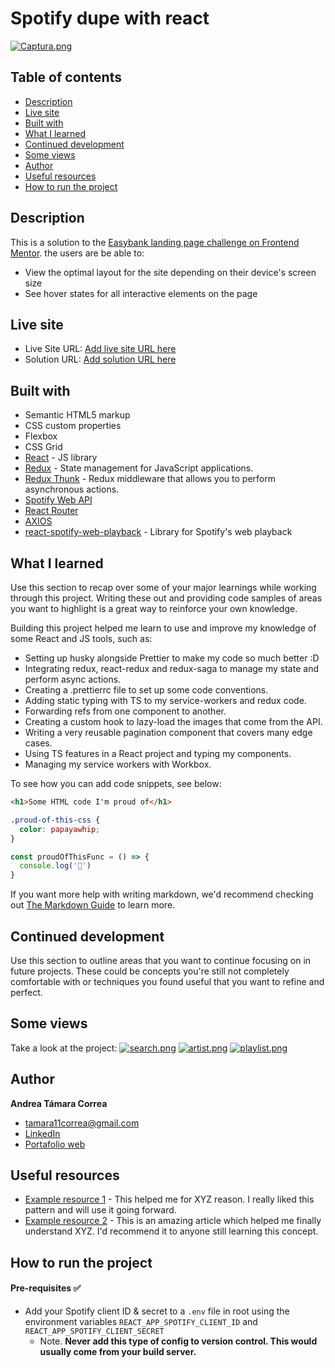 # Spotify dupe with react

[![Captura.png](https://i.postimg.cc/6Q2mbGDG/Captura.png)](https://postimg.cc/kVCsBDMn)


## Table of contents

- [Description](#description)
- [Live site](#live-site)
- [Built with](#built-with)
- [What I learned](#what-i-learned)
- [Continued development](#continued-development)
- [Some views](#some-views)
- [Author](#author)
- [Useful resources](#useful-resources)
- [How to run the project](#how-to-run-the-project)
  


## Description

This is a solution to the [Easybank landing page challenge on Frontend Mentor](https://www.frontendmentor.io/challenges/easybank-landing-page-WaUhkoDN). the users are be able to:

- View the optimal layout for the site depending on their device's screen size
- See hover states for all interactive elements on the page


## Live site

- Live Site URL: [Add live site URL here](https://your-live-site-url.com)
- Solution URL: [Add solution URL here](https://your-solution-url.com)


## Built with

- Semantic HTML5 markup
- CSS custom properties
- Flexbox
- CSS Grid
- [React](https://reactjs.org/) - JS library
- [Redux](https://es.redux.js.org/) - State management for JavaScript applications.
- [Redux Thunk](https://redux.js.org/usage/writing-logic-thunks#redux-thunk-middleware) - Redux middleware that allows you to perform asynchronous actions.
- [Spotify Web API](https://developer.spotify.com/documentation/web-api/)
- [React Router](https://reactrouter.com/en/v6.3.0/getting-started/tutorial)
- [AXIOS](https://axios-http.com/es/docs/intro)
- [react-spotify-web-playback](https://www.npmjs.com/package/react-spotify-web-playback) - Library for Spotify's web playback



## What I learned

Use this section to recap over some of your major learnings while working through this project. Writing these out and providing code samples of areas you want to highlight is a great way to reinforce your own knowledge.

Building this project helped me learn to use and improve my knowledge of some React and JS tools, such as:

- Setting up husky alongside Prettier to make my code so much better :D
- Integrating redux, react-redux and redux-saga to manage my state and perform async actions.
- Creating a .prettierrc file to set up some code conventions.
- Adding static typing with TS to my service-workers and redux code.
- Forwarding refs from one component to another.
- Creating a custom hook to lazy-load the images that come from the API.
- Writing a very reusable pagination component that covers many edge cases.
- Using TS features in a React project and typing my components.
- Managing my service workers with Workbox.

To see how you can add code snippets, see below:

```html
<h1>Some HTML code I'm proud of</h1>
```
```css
.proud-of-this-css {
  color: papayawhip;
}
```
```js
const proudOfThisFunc = () => {
  console.log('🎉')
}
```

If you want more help with writing markdown, we'd recommend checking out [The Markdown Guide](https://www.markdownguide.org/) to learn more.

## Continued development

Use this section to outline areas that you want to continue focusing on in future projects. These could be concepts you're still not completely comfortable with or techniques you found useful that you want to refine and perfect.


## Some views

Take a look at the project:
[![search.png](https://i.postimg.cc/QCg8c4Q8/search.png)](https://postimg.cc/tnTGjzvw)
[![artist.png](https://i.postimg.cc/N0VjtrGc/artist.png)](https://postimg.cc/gwVWqj6S)
[![playlist.png](https://i.postimg.cc/9M7FQFzq/playlist.png)](https://postimg.cc/5YfMPJBx)

## Author

**Andrea Támara Correa**
* [tamara11correa@gmail.com](tamara11correa@gmail.com)
* [LinkedIn](https://www.linkedin.com/in/andreatamara/)
* [Portafolio web](https://tu-dominio.com/)


## Useful resources

- [Example resource 1](https://www.example.com) - This helped me for XYZ reason. I really liked this pattern and will use it going forward.
- [Example resource 2](https://www.example.com) - This is an amazing article which helped me finally understand XYZ. I'd recommend it to anyone still learning this concept.

## How to run the project

#### Pre-requisites ✅
- Add your Spotify client ID & secret to a `.env` file in root using the environment variables `REACT_APP_SPOTIFY_CLIENT_ID` and `REACT_APP_SPOTIFY_CLIENT_SECRET`
  - Note. **Never add this type of config to version control. This would usually come from your build server.**

